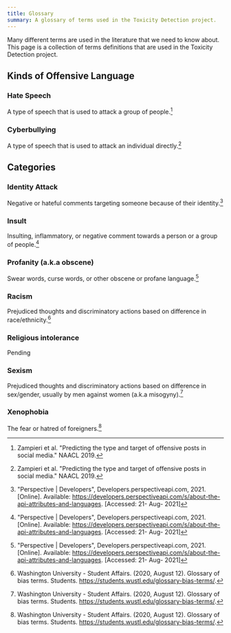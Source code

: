 ```yaml
---
title: Glossary
summary: A glossary of terms used in the Toxicity Detection project.
---
```


Many different terms are used in the literature that we need to know about. This page is a collection of terms definitions that are used in the Toxicity Detection project.

## Kinds of Offensive Language

### Hate Speech

A type of speech that is used to attack a group of people.[^1]

### Cyberbullying

A type of speech that is used to attack an individual directly.[^1]

## Categories

### Identity Attack

Negative or hateful comments targeting someone because of their identity.[^2]

### Insult

Insulting, inflammatory, or negative comment towards a person or a group of people.[^2]

### Profanity (a.k.a obscene)

Swear words, curse words, or other obscene or profane language.[^2]

### Racism

Prejudiced thoughts and discriminatory actions based on difference in race/ethnicity.[^3]

### Religious intolerance

Pending

### Sexism

Prejudiced thoughts and discriminatory actions based on difference in sex/gender, usually by men against women (a.k.a misogyny).[^3]

### Xenophobia

The fear or hatred of foreigners.[^3]

[^1]: Zampieri et al. "Predicting the type and target of offensive posts in social media." NAACL 2019.
[^2]: "Perspective | Developers", Developers.perspectiveapi.com, 2021. [Online]. Available: https://developers.perspectiveapi.com/s/about-the-api-attributes-and-languages. [Accessed: 21- Aug- 2021]
[^3]: Washington University - Student Affairs. (2020, August 12). Glossary of bias terms. Students. https://students.wustl.edu/glossary-bias-terms/.